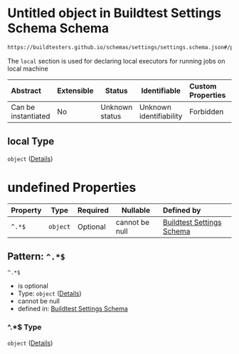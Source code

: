 # Untitled object in Buildtest Settings Schema Schema

```txt
https://buildtesters.github.io/schemas/settings/settings.schema.json#/properties/executors/properties/local
```

The `local` section is used for declaring local executors for running jobs on local machine


| Abstract            | Extensible | Status         | Identifiable            | Custom Properties | Additional Properties | Access Restrictions | Defined In                                                                      |
| :------------------ | ---------- | -------------- | ----------------------- | :---------------- | --------------------- | ------------------- | ------------------------------------------------------------------------------- |
| Can be instantiated | No         | Unknown status | Unknown identifiability | Forbidden         | Allowed               | none                | [settings.schema.json\*](../../out/settings.schema.json "open original schema") |

## local Type

`object` ([Details](settings-properties-executors-properties-local.md))

# undefined Properties

| Property | Type     | Required | Nullable       | Defined by                                                                                                                                                                                            |
| :------- | -------- | -------- | -------------- | :---------------------------------------------------------------------------------------------------------------------------------------------------------------------------------------------------- |
| `^.*$`   | `object` | Optional | cannot be null | [Buildtest Settings Schema](settings-definitions-local.md "https&#x3A;//buildtesters.github.io/schemas/settings/settings.schema.json#/properties/executors/properties/local/patternProperties/^.\*$") |

## Pattern: `^.*$`




`^.*$`

-   is optional
-   Type: `object` ([Details](settings-definitions-local.md))
-   cannot be null
-   defined in: [Buildtest Settings Schema](settings-definitions-local.md "https&#x3A;//buildtesters.github.io/schemas/settings/settings.schema.json#/properties/executors/properties/local/patternProperties/^.\*$")

### ^.\*$ Type

`object` ([Details](settings-definitions-local.md))
